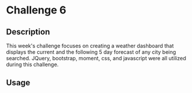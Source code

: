 # Challenge 6
## Description

This week's challenge focuses on creating a weather dashboard that displays the current and the following 5 day forecast of any city being searched. JQuery, bootstrap, moment, css, and javascript were all utilized during this challenge. 

## Usage